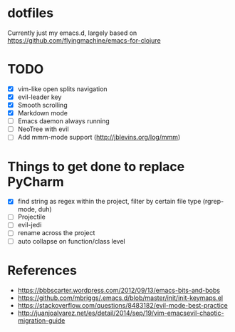 # dotfiles
Currently just my emacs.d, largely based on https://github.com/flyingmachine/emacs-for-clojure

# TODO
- [x] vim-like open splits navigation
- [x] evil-leader key
- [x] Smooth scrolling
- [x] Markdown mode
- [ ] Emacs daemon always running
- [ ] NeoTree with evil
- [ ] Add mmm-mode support (http://jblevins.org/log/mmm)

# Things to get done to replace PyCharm
- [x] find string as regex within the project, filter by certain file type (rgrep-mode, duh)
- [ ] Projectile
- [ ] evil-jedi
- [ ] rename across the project
- [ ] auto collapse on function/class level

# References
- https://bbbscarter.wordpress.com/2012/09/13/emacs-bits-and-bobs
- https://github.com/mbriggs/.emacs.d/blob/master/init/init-keymaps.el
- https://stackoverflow.com/questions/8483182/evil-mode-best-practice
- http://juanjoalvarez.net/es/detail/2014/sep/19/vim-emacsevil-chaotic-migration-guide
